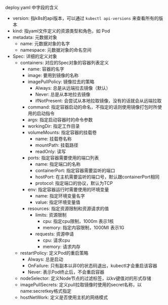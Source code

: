 deploy.yaml 中字段的含义  
* version: 指k8s的api版本，可以通过 `kubectl api-versions` 来查看所有的版本
* kind: 指yaml文件定义的资源类型和角色，如 Pod
* metadata: 元数据对象
    * name: 元数据对象的名字
    * namespace: 元数据对象的命名空间
* Spec: 详细的定义对象
    * containers: 对应的Spec对象的容器列表定义
        * name: 容器的名字
        * image: 要用到镜像的名称
        * imagePullPolicy: 镜像拉去的策略
            - Always: 总是从远端拉去镜像（默认）
            - Never: 总是从本地拉去镜像
            - ifNotPresent: 会尝试从本地拉取镜像，没有的话就会从远端拉取
        * command: 指定容器启动的命名，不指定的话则使用镜像打包时所使用的启动指令
        * args: 指定启动容器时的命令参数
        * workingDir: 指定工作目录
        * volumeMounts: 指定容器的挂载卷
            * name: 挂载卷名称
            * mountPath: 挂载路径
            * readOnly: 读写
        * ports: 指定容器需要使用的端口列表
            * name: 指定端口的名称
            * containerPort: 指定容器需要监听的端口
            * hostPort: 在主机需要监听的端口号，默认跟containerPort相同
            * protocol: 指定端口的协议，默认为TCP
        * env: 指定容器运行时需要使用的环境变量
            * name: 指定环境变量名字
            * value: 指定环境变量值
        * resources: 指定资源限制和资源请求的值
            * limits: 资源限制
                * cpu: 指定cpu限制，1000m 表示1核
                * memory: 指定内容限制，1000MI 表示1G
            * requests: 资源申请
                * cpu: 请求cpu
                * memory: 请求内存
    * restartPolicy: 定义Pod的重启策略
        - Always: 总是启动
        - OnFailure: 只有副本以非0的状态码退出，kubectl才会重启该容器
        - Never: 表示Pod终止后，不会重启容器
    * nodeSelector: 定义Node节点的过滤标签，以kv键值对的形式存储 
    * imagePullSecrets: 定义pull拉取镜像时使用的secret名称，以name:secretkey格式指定
    * hostNetWork: 定义是否使用主机的网络模式





